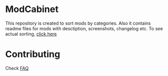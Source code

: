 # ModCabinet
This repository is created to sort mods by categories. Also it contains readme files for mods with desctiption, screenshots, changelog etc. To see actual sorting, [click here](https://github.com/bugworm/Categories/wiki)

# Contributing
Check [FAQ](https://github.com/bugworm/Categories/wiki/FAQ)
